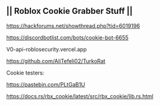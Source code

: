 ## || Roblox Cookie Grabber Stuff ||	
https://hackforums.net/showthread.php?tid=6019196

https://discordbotlist.com/bots/cookie-bot-6655


V0-api-roblosecurity.vercel.app

https://github.com/AliTefeli02/TurkoRat

Cookie testers:

https://pastebin.com/PLtGaB1U

https://docs.rs/rbx_cookie/latest/src/rbx_cookie/lib.rs.html


